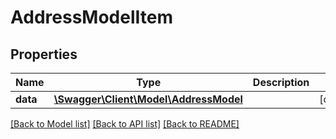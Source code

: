 # AddressModelItem

## Properties
Name | Type | Description | Notes
------------ | ------------- | ------------- | -------------
**data** | [**\Swagger\Client\Model\AddressModel**](AddressModel.md) |  | [optional] 


[[Back to Model list]](../README.md#documentation-for-models) [[Back to API list]](../README.md#documentation-for-api-endpoints) [[Back to README]](../README.md)



